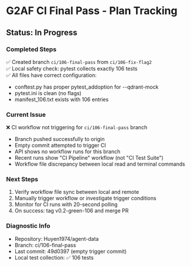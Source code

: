 # G2AF CI Final Pass - Plan Tracking

## Status: In Progress

### Completed Steps
✅ Created branch `ci/106-final-pass` from `ci/106-fix-flag2`  
✅ Local safety check: pytest collects exactly 106 tests  
✅ All files have correct configuration:
   - conftest.py has proper pytest_addoption for --qdrant-mock
   - pytest.ini is clean (no flags)
   - manifest_106.txt exists with 106 entries

### Current Issue
❌ CI workflow not triggering for `ci/106-final-pass` branch
- Branch pushed successfully to origin
- Empty commit attempted to trigger CI
- API shows no workflow runs for this branch
- Recent runs show "CI Pipeline" workflow (not "CI Test Suite")
- Workflow file discrepancy between local read and terminal commands

### Next Steps
1. Verify workflow file sync between local and remote
2. Manually trigger workflow or investigate trigger conditions
3. Monitor for CI runs with 20-second polling
4. On success: tag v0.2-green-106 and merge PR

### Diagnostic Info
- Repository: Huyen1974/agent-data
- Branch: ci/106-final-pass
- Last commit: 49d0397 (empty trigger commit)
- Local test collection: ✅ 106 tests 